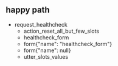 ## happy path
* request_healthcheck
    - action_reset_all_but_few_slots
    - healthcheck_form
    - form{"name": "healthcheck_form"}
    - form{"name": null}
    - utter_slots_values
